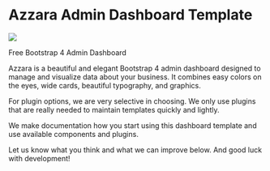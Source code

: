 # Azzara Admin Dashboard Template

![](http://themekita.com/assets/images/azzarathumb.png)

Free Bootstrap 4 Admin Dashboard

Azzara is a beautiful and elegant Bootstrap 4 admin dashboard designed to manage and visualize data about your business. It combines easy colors on the eyes, wide cards, beautiful typography, and graphics.

For plugin options, we are very selective in choosing. We only use plugins that are really needed to maintain templates quickly and lightly.

We make documentation how you start using this dashboard template and use available components and plugins.

Let us know what you think and what we can improve below. And good luck with development!
